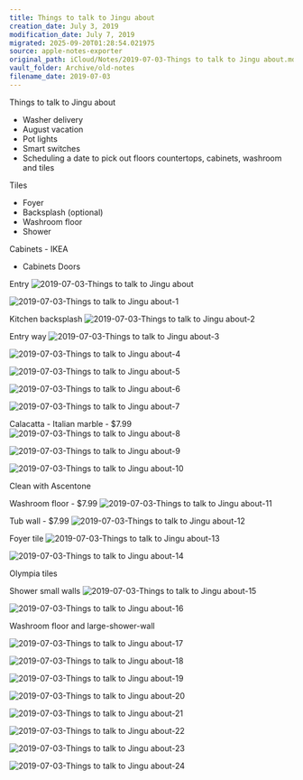 ```yaml
---
title: Things to talk to Jingu about
creation_date: July 3, 2019
modification_date: July 7, 2019
migrated: 2025-09-20T01:28:54.021975
source: apple-notes-exporter
original_path: iCloud/Notes/2019-07-03-Things to talk to Jingu about.md
vault_folder: Archive/old-notes
filename_date: 2019-07-03
---
```



Things to talk to Jingu about

- Washer delivery
- August vacation
- Pot lights
- Smart switches
- Scheduling a date to pick out floors countertops, cabinets, washroom and tiles

Tiles
- Foyer
- Backsplash (optional)
- Washroom floor
- Shower

Cabinets - IKEA
- Cabinets Doors

Entry 
![2019-07-03-Things to talk to Jingu about](images/2019-07-03-Things%20to%20talk%20to%20Jingu%20about.jpeg)

![2019-07-03-Things to talk to Jingu about-1](images/2019-07-03-Things%20to%20talk%20to%20Jingu%20about-1.jpeg)

Kitchen backsplash 
![2019-07-03-Things to talk to Jingu about-2](images/2019-07-03-Things%20to%20talk%20to%20Jingu%20about-2.jpeg)

Entry way 
![2019-07-03-Things to talk to Jingu about-3](images/2019-07-03-Things%20to%20talk%20to%20Jingu%20about-3.jpeg)

![2019-07-03-Things to talk to Jingu about-4](images/2019-07-03-Things%20to%20talk%20to%20Jingu%20about-4.jpeg)

![2019-07-03-Things to talk to Jingu about-5](images/2019-07-03-Things%20to%20talk%20to%20Jingu%20about-5.jpeg)

![2019-07-03-Things to talk to Jingu about-6](images/2019-07-03-Things%20to%20talk%20to%20Jingu%20about-6.jpeg)

![2019-07-03-Things to talk to Jingu about-7](images/2019-07-03-Things%20to%20talk%20to%20Jingu%20about-7.jpeg)

Calacatta - Italian marble - $7.99
![2019-07-03-Things to talk to Jingu about-8](images/2019-07-03-Things%20to%20talk%20to%20Jingu%20about-8.jpeg)

![2019-07-03-Things to talk to Jingu about-9](images/2019-07-03-Things%20to%20talk%20to%20Jingu%20about-9.jpeg)

![2019-07-03-Things to talk to Jingu about-10](images/2019-07-03-Things%20to%20talk%20to%20Jingu%20about-10.jpeg)

Clean with Ascentone

Washroom floor - $7.99
![2019-07-03-Things to talk to Jingu about-11](images/2019-07-03-Things%20to%20talk%20to%20Jingu%20about-11.jpeg)

Tub wall - $7.99
![2019-07-03-Things to talk to Jingu about-12](images/2019-07-03-Things%20to%20talk%20to%20Jingu%20about-12.jpeg)

Foyer tile
![2019-07-03-Things to talk to Jingu about-13](images/2019-07-03-Things%20to%20talk%20to%20Jingu%20about-13.jpeg)

![2019-07-03-Things to talk to Jingu about-14](images/2019-07-03-Things%20to%20talk%20to%20Jingu%20about-14.jpeg)

Olympia tiles

Shower small walls
![2019-07-03-Things to talk to Jingu about-15](images/2019-07-03-Things%20to%20talk%20to%20Jingu%20about-15.jpeg)

![2019-07-03-Things to talk to Jingu about-16](images/2019-07-03-Things%20to%20talk%20to%20Jingu%20about-16.jpeg)

Washroom floor and large-shower-wall

![2019-07-03-Things to talk to Jingu about-17](images/2019-07-03-Things%20to%20talk%20to%20Jingu%20about-17.jpeg)

![2019-07-03-Things to talk to Jingu about-18](images/2019-07-03-Things%20to%20talk%20to%20Jingu%20about-18.jpeg)

![2019-07-03-Things to talk to Jingu about-19](images/2019-07-03-Things%20to%20talk%20to%20Jingu%20about-19.jpeg)

![2019-07-03-Things to talk to Jingu about-20](images/2019-07-03-Things%20to%20talk%20to%20Jingu%20about-20.jpeg)

![2019-07-03-Things to talk to Jingu about-21](images/2019-07-03-Things%20to%20talk%20to%20Jingu%20about-21.jpeg)

![2019-07-03-Things to talk to Jingu about-22](images/2019-07-03-Things%20to%20talk%20to%20Jingu%20about-22.jpeg)

![2019-07-03-Things to talk to Jingu about-23](images/2019-07-03-Things%20to%20talk%20to%20Jingu%20about-23.jpeg)

![2019-07-03-Things to talk to Jingu about-24](images/2019-07-03-Things%20to%20talk%20to%20Jingu%20about-24.jpeg)

